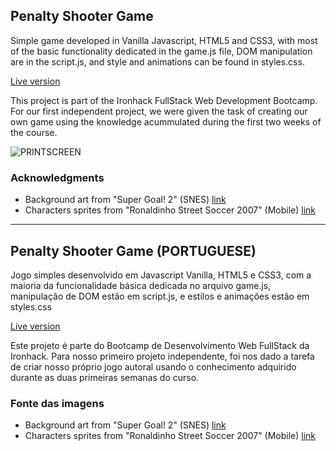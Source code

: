 ## Penalty Shooter Game 

Simple game developed in Vanilla Javascript, HTML5 and CSS3, with most of the basic functionality dedicated in the game.js file, DOM manipulation are in the script.js, and style and animations can be found in styles.css.

[Live version](https://adhkr81.github.io/Penalty-Shooter-/)

This project is part of the Ironhack FullStack Web Development Bootcamp. For our first independent project, we were given the task of creating our own game using the knowledge acummulated during the first two weeks of the course.


![PRINTSCREEN](https://user-images.githubusercontent.com/104802360/173673903-d801dec6-e031-497a-bd86-f6c4cdde16b0.jpg)

### Acknowledgments

- Background art from "Super Goal! 2" (SNES) [link](https://spritedatabase.net/game/3029)
- Characters sprites from "Ronaldinho Street Soccer 2007" (Mobile) [link](https://spritedatabase.net/game/1373)


----------------------------------------------------------------------------------------------------------------


## Penalty Shooter Game (PORTUGUESE)

Jogo simples desenvolvido em Javascript Vanilla, HTML5 e CSS3, com a maioria da funcionalidade básica dedicada no arquivo game.js, manipulação de DOM estão em script.js, e estilos e animações estão em styles.css

[Live version](https://adhkr81.github.io/Penalty-Shooter-/)

Este projeto é parte do Bootcamp de Desenvolvimento Web FullStack da Ironhack. Para nosso primeiro projeto independente, foi nos dado a tarefa de criar nosso próprio jogo autoral usando o conhecimento adquirido durante as duas primeiras semanas do curso.


### Fonte das imagens

- Background art from "Super Goal! 2" (SNES) [link](https://spritedatabase.net/game/3029)
- Characters sprites from "Ronaldinho Street Soccer 2007" (Mobile) [link](https://spritedatabase.net/game/1373)


